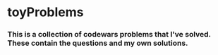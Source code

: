 # toyProblems

### This is a collection of codewars problems that I've solved. These contain the questions and my own solutions.
